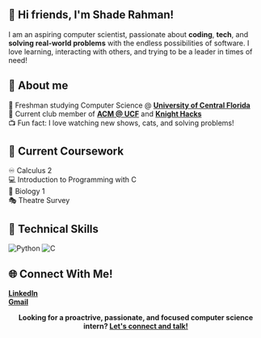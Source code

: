 ## :wave: Hi friends, I'm Shade Rahman! 
I am an aspiring computer scientist, passionate about **coding**, **tech**, and **solving real-world problems** with the endless possibilities of software. I love learning, interacting with others, and trying to be a leader in times of need!

## :rocket: About me
:school_satchel: Freshman studying Computer Science @ [**University of Central Florida**][university]<br>
:floppy_disk: Current club member of [**ACM @ UCF**][UCFACM] and [**Knight Hacks**][KnightHacks]<br>
:tv: Fun fact: I love watching new shows, cats, and solving problems!

## :seedling: Current Coursework
:infinity: Calculus 2<br>
:computer: Introduction to Programming with C<br>
:bug: Biology 1<br>
:performing_arts: Theatre Survey<br>

## :wrench: Technical Skills
![Python](https://img.shields.io/badge/python-3670A0?style=for-the-badge&logo=verilog&logoColor=ffdd54)
![C](https://img.shields.io/badge/c-%2300599C.svg?style=for-the-badge&logo=verilog&logoColor=white)

## :globe_with_meridians: Connect With Me!
[**LinkedIn**][LinkedIn]<br>
[**Gmail**][UCFEmail]<br>

<p align="center">
    <b>Looking for a proactrive, passionate, and focused computer science intern?
        <a href="https://www.linkedin.com/in/shaderahman">Let's connect and talk!</a>
    </b>
</p>

[university]: https://www.ucf.edu/
[UCFACM]: https://www.instagram.com/ucfacm/
[KnightHacks]: https://www.instagram.com/knighthacks/
[LinkedIn]: https://www.linkedin.com/in/shaderahman/
[UCFEmail]: mailto:sh882423@ucf.edu